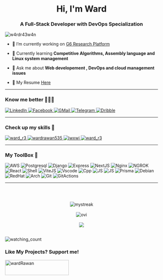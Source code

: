 <h1 align="center" color="#000000">Hi, I'm Ward</h1>
<h3 align="center">A Full-Stack Developer with DevOps Specialization</h3>

<p align="left"> <img src="https://komarev.com/ghpvc/?username=w4rdr43w4n&label=Profile%20views&color=ff8234&style=flat" alt="w4rdr43w4n" /> </p>

- 🔭 I’m currently working on [G6 Research Platform](https://github.com/w4rdr43w4n/G6Latest)

- 🌱 Currently learning **Competitive Algorithms, Assembly language and Linux system management**

- 💬 Ask me about **Web developement , DevOps and cloud management issues**

- 📄 My Resume [Here](https://drive.google.com/file/d/1HjNSyAanv3l5reKfXd1IBjPQgQ9V3kAl/view?usp=drive_link)

<hr/>
<h3 align="left">Know me better 🧑🏻‍💻</h3>
<p align="left">
  <!-- LinkedIn -->
  <a href="https://www.linkedin.com/in/ward-raawan-857260314" target="_blank">
    <img src="https://img.shields.io/badge/LinkedIn-0077B5?style=flat-square&logo=linkedin&logoColor=white" alt="LinkedIn">
  </a>
  <!-- Facebook -->
  <a href="https://www.facebook.com/profile.php?id=100079735433794&mibextid=ZbWKwL" target="_blank">
    <img src="https://img.shields.io/badge/Facebook-%231877F2.svg?&style=flat-square&logo=facebook&logoColor=white" alt="Facebook">
  </a>
  <!-- GMail -->
  <a href="https://www.facebook.com/profile.php?id=100079735433794&mibextid=ZbWKwL" target="_blank">
    <img src="https://img.shields.io/badge/Gmail-D14836?style=flat-square&logo=gmail&logoColor=white" alt="GMail">
  </a>
  <!-- Telegram -->
  <a href="https://www.facebook.com/profile.php?id=100079735433794&mibextid=ZbWKwL" target="_blank">
    <img src="https://img.shields.io/badge/Telegram-2CA5E0?style=flat-square&logo=telegram&logoColor=whitee" alt="Telegram">
  </a>
  <!-- Dribble -->
  <a href="https://dribbble.com/ward_r3" target="_blank">
    <img src="https://img.shields.io/badge/Dribbble-EA4C89?style=flat-square&logo=dribbble&logoColor=white" alt="Dribble" />
  </a>
<hr/>
<h3 align="left">Check up my skills 💪</h3>
  <!-- CodeChef -->
  <a href="https://www.codechef.com/users/ward_r3" target="_blank">
    <img  src="https://cdn.jsdelivr.net/npm/simple-icons@3.1.0/icons/codechef.svg" alt="ward_r3"  />
  </a>
  <!-- Hackerrrank -->
  <a href="https://www.hackerrank.com/profile/wardrawan535" target="_blank">
    <img  src="https://img.shields.io/badge/-Hackerrank-2EC866?style=for-the-badge&logo=HackerRank&logoColor=white" alt="wardrawan535"  />
  </a>
  <!-- CodeForces -->
  <a href="https://codeforces.com/profile/iwxwi" target="blank">
    <img  src="https://raw.githubusercontent.com/rahuldkjain/github-profile-readme-generator/master/src/images/icons/Social/codeforces.svg" alt="iwxwi" />
  </a>
  <!-- LeetCode -->
  <a href="https://www.leetcode.com/ward_r3" target="blank">
    <img  src="https://img.shields.io/badge/-LeetCode-FFA116?style=for-the-badge&logo=LeetCode&logoColor=black" alt="ward_r3"  />
  </a>
</p>
<hr/>
<h3 align="left">My ToolBox 🧰</h3>

<p align="left">
<!-- AWS -->
  <img alt="AWS" src="https://img.shields.io/badge/Amazon_AWS-FF9900F?style=for-the-badge&logo=amazonaws&logoColor=white">
<!-- Postrgresql -->
  <img alt="Postgresql" src="https://img.shields.io/badge/PostgreSQL-316192?style=for-the-badge&logo=postgresql&logoColor=white">
<!-- Django -->
  <img alt="Django" src="https://img.shields.io/badge/Django-092E20?style=for-the-badge&logo=django&logoColor=green">
<!-- Express -->
  <img alt="Express" src="https://img.shields.io/badge/Express%20js-000000?style=for-the-badge&logo=express&logoColor=white">
<!-- NextJS -->
  <img alt="NextJS" src="https://img.shields.io/badge/next%20js-000000?style=for-the-badge&logo=nextdotjs&logoColor=white">
<!-- NGINX -->
  <img alt="Nginx" src="https://img.shields.io/badge/Nginx-009639?style=for-the-badge&logo=nginx&logoColor=white">
<!-- NGROK -->
  <img alt="NGROK" src="https://img.shields.io/badge/ngrok-140648?style=for-the-badge&logo=Ngrok&logoColor=white">
<!-- React -->
  <img alt="React" src="https://img.shields.io/badge/React-20232A?style=for-the-badge&logo=react&logoColor=61DAFB">
<!-- Shell -->
  <img alt="Shell" src="https://img.shields.io/badge/Shell_Script-121011?style=for-the-badge&logo=gnu-bash&logoColor=white">
<!-- ViteJS -->
  <img alt="ViteJS" src="https://img.shields.io/badge/Vite-B73BFE?style=for-the-badge&logo=vite&logoColor=FFD62E">
<!-- VSCODE -->
  <img alt="Vscode" src="https://img.shields.io/badge/VSCode-0078D4?style=for-the-badge&logo=visual%20studio%20code&logoColor=white">
<!-- C++ -->
  <img alt="Cpp" src="https://img.shields.io/badge/C%2B%2B-00599C?style=for-the-badge&logo=c%2B%2B&logoColor=white">
<!-- TS -->
  <img alt="JS" src="https://img.shields.io/badge/TypeScript-007ACC?style=for-the-badge&logo=typescript&logoColor=white"> 
<!-- Python -->
  <img alt="JS" src="https://img.shields.io/badge/Python-FFD43B?style=for-the-badge&logo=python&logoColor=blue"> 
<!-- Prisma -->
  <img alt="Prisma" src="https://img.shields.io/badge/Prisma-3982CE?style=for-the-badge&logo=Prisma&logoColor=white"> 
<!-- Debian -->
  <img alt="Debian" src="https://img.shields.io/badge/Debian-A81D33?style=for-the-badge&logo=debian&logoColor=white"> 
<!-- RedHat -->
  <img alt="RedHat" src="https://img.shields.io/badge/Red%20Hat-EE0000?style=for-the-badge&logo=redhat&logoColor=white"> 
<!-- Arch -->
  <img alt="Arch" src="https://img.shields.io/badge/Arch_Linux-1793D1?style=for-the-badge&logo=arch-linux&logoColor=white"> 
<!-- Git -->
  <img alt="Git" src="https://img.shields.io/badge/GIT-E44C30?style=for-the-badge&logo=git&logoColor=white"> 
<!-- Github Actions -->
  <img alt="GitActions" src="https://img.shields.io/badge/Github%20Actions-282a2e?style=for-the-badge&logo=githubactions&logoColor=367cfe"> 

</p>
<hr/>
<br><br>
<p align="center">
<img src="https://github-readme-streak-stats.herokuapp.com/?user=w4rdr43w4n&theme=tokyonight" alt="mystreak"/>
  <br><br>
<img src="https://github-readme-stats.vercel.app/api/top-langs?username=w4rdr43w4n&show_icons=true&locale=en&layout=compact&theme=tokyonight" alt="ovi" />
  <br><br>
<img src="https://github-profile-trophy.vercel.app/?username=w4rdr43w4n&theme=tokyonight&no-bg=true" />
  <br><br>
</p>

<img src="https://widgetbite.com/stats/w4rdr43w4n" alt="watching_count" />
<h3 align="left">Like My Projects? Support me!</h3>
<p><a href="https://www.buymeacoffee.com/wardRawan"> <img align="left" src="https://cdn.buymeacoffee.com/buttons/v2/default-yellow.png" height="50" width="210" alt="wardRawan" /></a></p>
